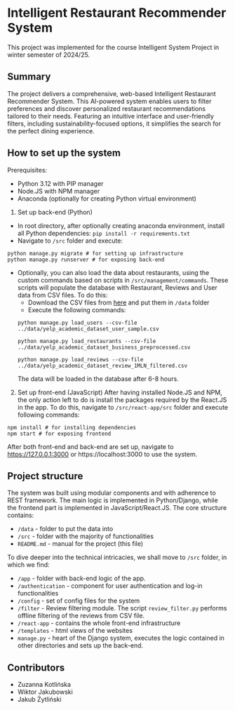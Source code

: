 # Intelligent Restaurant Recommender System
This project was implemented for the course Intelligent System Project in winter semester of 2024/25.

## Summary
The project delivers a comprehensive, web-based Intelligent Restaurant Recommender System. This AI-powered system enables users to filter preferences and discover personalized restaurant recommendations tailored to their needs. Featuring an intuitive interface and user-friendly filters, including sustainability-focused options, it simplifies the search for the perfect dining experience.

## How to set up the system
Prerequisites: 
* Python 3.12 with PIP manager
* Node.JS with NPM manager
* Anaconda (optionally for creating Python virtual environment)

1. Set up back-end (Python)
* In root directory, after optionally creating anaconda environment,
install all Python dependencies:
`pip install -r requirements.txt`
* Navigate to `/src` folder and execute:
```
python manage.py migrate # for setting up infrastructure
python manage.py runserver # for exposing back-end
```
* Optionally, you can also load the data about restaurants, using the custom commands based on scripts in `/src/management/commands`. These scripts will populate the database with Restaurant, Reviews and User data from CSV files. To do this:
    - Download the CSV files from [here](TODO) and put them in `/data` folder
    - Execute the following commands:
    ```
    python manage.py load_users --csv-file ../data/yelp_academic_dataset_user_sample.csv
    
    python manage.py load_restaurants --csv-file ../data/yelp_academic_dataset_business_preprocessed.csv

    python manage.py load_reviews --csv-file ../data/yelp_academic_dataset_review_1MLN_filtered.csv
    ```
    The data will be loaded in the database after 6-8 hours.

2. Set up front-end (JavaScript)
After having installed Node.JS and NPM, the only action left to do is install the packages required by the React.JS in the app. To do this, navigate to `/src/react-app/src` folder and execute following commands:
```
npm install # for installing dependencies
npm start # for exposing frontend
```

After both front-end and back-end are set up, navigate to https://127.0.0.1:3000 or https://localhost:3000 to use the system.

## Project structure
The system was built using modular components and with adherence to REST framework. The main logic is implemented in Python/Django, while the frontend part is implemented in JavaScript/React.JS. The core structure contains:
- `/data` - folder to put the data into
- `/src` - folder with the majority of functionalities
- `README.md` - manual for the project (this file)

To dive deeper into the technical intricacies, we shall move to `/src` folder, in which we find:
- `/app` - folder with back-end logic of the app.
- `/authentication` - component for user authentication and log-in functionalities
- `/config` - set of config files for the system
- `/filter` - Review filtering module. The script `review_filter.py` performs offline filtering of the reviews from CSV file.
- `/react-app` - contains the whole front-end infrastructure
- `/templates` - html views of the websites
- `manage.py` - heart of the Django system, executes the logic contained in other directories and sets up the back-end.

## Contributors
- Zuzanna Kotlińska
- Wiktor Jakubowski
- Jakub Żytliński


